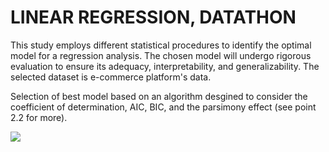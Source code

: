 # LINEAR REGRESSION, DATATHON

This study employs different statistical procedures to identify the optimal model for a regression analysis. The chosen model will undergo rigorous evaluation to ensure its adequacy, interpretability, and generalizability.
The selected dataset is e-commerce platform's data.

Selection of best model based on an algorithm desgined to consider the coefficient of determination, AIC, BIC, and the parsimony effect (see point 2.2 for more).

<a href="https://lh3.googleusercontent.com/drive-viewer/AKGpihbH1L2WiPFw1UJl7CBmYhAqskvlqUGcSFDPrFResjMSSKZXRfXmFOwsprJKyvn0RtpuCbh0wxPNCgz6eEICYYIhTcJuk4xF0JA=s1600-rw-v1?source=screenshot.guru"> <img src="https://lh3.googleusercontent.com/drive-viewer/AKGpihbH1L2WiPFw1UJl7CBmYhAqskvlqUGcSFDPrFResjMSSKZXRfXmFOwsprJKyvn0RtpuCbh0wxPNCgz6eEICYYIhTcJuk4xF0JA=s1600-rw-v1" /> </a>
